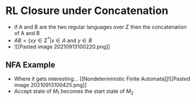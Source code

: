 # RL Closure under Concatenation

* if A and B are the two regular languages over $\Sigma$ then the concatenation of A and B 
* $AB=\{xy\in\Sigma^* |x\in A$ and $y\in B$
* ![[Pasted image 20210913100220.png]]

## NFA Example
* Where it gets interesting... [[Nondeterministic Finite Automata]]![[Pasted image 20210913100425.png]]
* Accept state of $M_1$ becomes the start state of $M_2$
